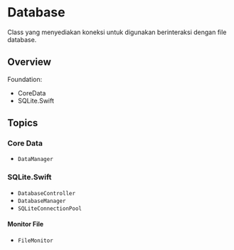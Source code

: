 # Database

Class yang menyediakan koneksi untuk digunakan berinteraksi dengan file database.

## Overview

Foundation:
- CoreData
- SQLite.Swift

## Topics

### Core Data
- ``DataManager``

### SQLite.Swift
- ``DatabaseController``
- ``DatabaseManager``
- ``SQLiteConnectionPool``

#### Monitor File
- ``FileMonitor``
